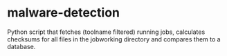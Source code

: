 # malware-detection
Python script that fetches (toolname filtered) running jobs, calculates checksums for all files in the jobworking directory and compares them to a database.
